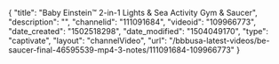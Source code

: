 {
    "title": "Baby Einstein&trade; 2-in-1 Lights &amp; Sea Activity Gym &amp; Saucer",
    "description": "",
    "channelid": "111091684",
    "videoid": "109966773",
    "date_created": "1502518298",
    "date_modified": "1504049170",
    "type": "captivate",
    "layout": "channelVideo",
    "url": "\/bbbusa-latest-videos\/be-saucer-final-46595539-mp4-3-notes\/111091684-109966773"
}